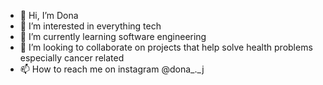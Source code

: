 - 👋 Hi, I’m Dona
- 👀 I’m interested in everything tech
- 🌱 I’m currently learning software engineering
- 💞️ I’m looking to collaborate on projects that help solve health problems especially cancer related
- 📫 How to reach me on instagram @dona_._j
<!---
Dona-j/Dona-j is a ✨ special ✨ repository because its `README.md` (this file) appears on your GitHub profile.
You can click the Preview link to take a look at your changes.
--->
